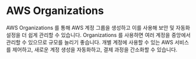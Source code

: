 # AWS Organizations

AWS Organizations 를 통해 AWS 계정 그룹을 생성하고 이를 사용해 보안 및 자동화 설정을 더 쉽게 관리할 수 있습니다. Organizations 를 사용하면 여러 계정을 중앙에서 관리할 수 있으므로 규모를 늘리기 좋습니다. 개별 계정에 사용할 수 있는 AWS 서비스를 제어하고, 새로운 계정 생성을 자동화하고, 결제 과정을 간소화할 수 있습니다.
